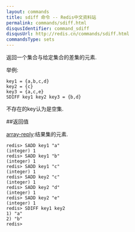 ```yaml
---
layout: commands
title: sdiff 命令 -- Redis中文资料站
permalink: commands/sdiff.html
disqusIdentifier: command_sdiff
disqusUrl: http://redis.cn/commands/sdiff.html
commandsType: sets
---
```


返回一个集合与给定集合的差集的元素.

举例:

	key1 = {a,b,c,d}
	key2 = {c}
	key3 = {a,c,e}
	SDIFF key1 key2 key3 = {b,d}

不存在的key认为是空集.

##返回值

[array-reply](/topics/protocol.html#array-reply):结果集的元素.

	redis> SADD key1 "a"
	(integer) 1
	redis> SADD key1 "b"
	(integer) 1
	redis> SADD key1 "c"
	(integer) 1
	redis> SADD key2 "c"
	(integer) 1
	redis> SADD key2 "d"
	(integer) 1
	redis> SADD key2 "e"
	(integer) 1
	redis> SDIFF key1 key2
	1) "a"
	2) "b"
	redis> 
